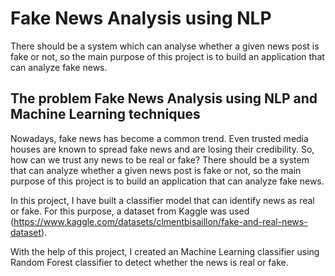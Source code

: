 # Fake News Analysis using NLP
There should be a system which can analyse whether a given news post is fake or not, so the main purpose of this project is to build an application that can analyze fake news.

## The problem Fake News Analysis using NLP and Machine Learning techniques
Nowadays, fake news has become a common trend. Even trusted media houses are known to spread fake news and are losing their credibility. So, how can we trust any news to be real or fake? There should be a system that can analyze whether a given news post is fake or not, so the main purpose of this project is to build an application that can analyze fake news.

In this project, I have built a classifier model that can identify news as real or fake. For this purpose, a dataset from Kaggle was used (https://www.kaggle.com/datasets/clmentbisaillon/fake-and-real-news-dataset).

With the help of this project, I created an Machine Learning classifier using Random Forest classifier to detect whether the news is real or fake.

